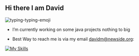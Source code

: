 ## Hi there I am David

![typing-typing-emoji](https://github.com/user-attachments/assets/5bca7a2a-128b-4f4f-a726-e40135a7eda9)



-  I’m currently working on some java projects nothing to big

-  Best Way to reach me is via my email davidm@newside.org: 

[![My Skills](https://skillicons.dev/icons?i=js,html,css,java,python,linux)](https://skillicons.dev)
